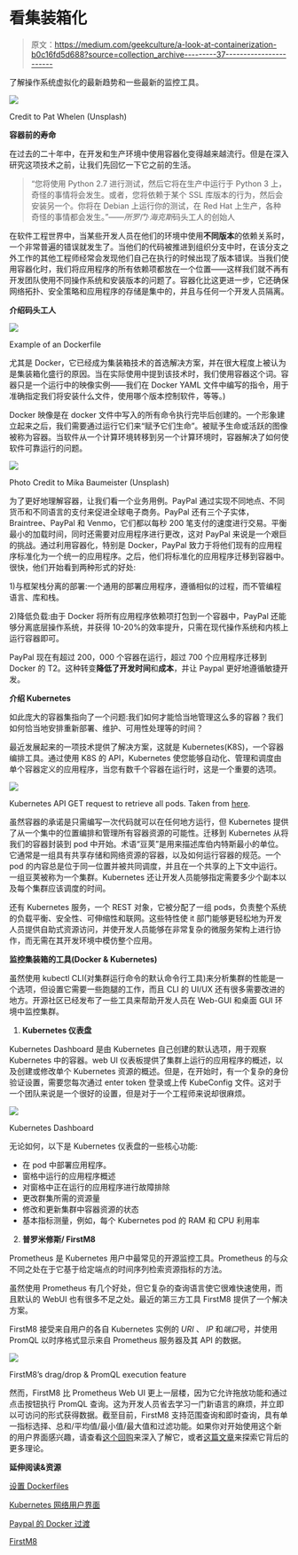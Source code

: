 # 看集装箱化

> 原文：<https://medium.com/geekculture/a-look-at-containerization-b0c16fd5d688?source=collection_archive---------37----------------------->

了解操作系统虚拟化的最新趋势和一些最新的监控工具。

![](img/799fe9162d4099ca6b1052d7c8115cb3.png)

Credit to Pat Whelen (Unsplash)

**容器前的寿命**

在过去的二十年中，在开发和生产环境中使用容器化变得越来越流行。但是在深入研究这项技术之前，让我们先回忆一下它之前的生活。

> “您将使用 Python 2.7 进行测试，然后它将在生产中运行于 Python 3 上，奇怪的事情将会发生。或者，您将依赖于某个 SSL 库版本的行为，然后会安装另一个。你将在 Debian 上运行你的测试，在 Red Hat 上生产，各种奇怪的事情都会发生。”—*—所罗门·海克斯*码头工人的创始人

在软件工程世界中，当某些开发人员在他们的环境中使用**不同版本**的依赖关系时，一个非常普遍的错误就发生了。当他们的代码被推进到组织分支中时，在该分支之外工作的其他工程师经常会发现他们自己在执行的时候出现了版本错误。当我们使用容器化时，我们将应用程序的所有依赖项都放在一个位置——这样我们就不再有开发团队使用不同操作系统和安装版本的问题了。容器化比这更进一步，它还确保网络拓扑、安全策略和应用程序的存储是集中的，并且与任何一个开发人员隔离。

**介绍码头工人**

![](img/36178e67a7cdf3831e9acb299726ac1a.png)

Example of an Dockerfile

尤其是 Docker，它已经成为集装箱技术的首选解决方案，并在很大程度上被认为是集装箱化盛行的原因。当在实际使用中提到该技术时，我们使用容器这个词。容器只是一个运行中的映像实例——我们在 Docker YAML 文件中编写的指令，用于准确指定我们将安装什么文件，使用哪个版本控制软件，等等。)

Docker 映像是在 docker 文件中写入的所有命令执行完毕后创建的。一个形象建立起来之后，我们需要通过运行它们来“赋予它们生命”。被赋予生命或活跃的图像被称为容器。当软件从一个计算环境转移到另一个计算环境时，容器解决了如何使软件可靠运行的问题。

![](img/4fe9808e9184debef136cc618078e43d.png)

Photo Credit to Mika Baumeister (Unsplash)

为了更好地理解容器，让我们看一个业务用例。PayPal 通过实现不同地点、不同货币和不同语言的支付来促进全球电子商务。PayPal 还有三个子实体，Braintree、PayPal 和 Venmo，它们都以每秒 200 笔支付的速度进行交易。平衡最小的加载时间，同时还需要对应用程序进行更改，这对 PayPal 来说是一个艰巨的挑战。通过利用容器化，特别是 Docker，PayPal 致力于将他们现有的应用程序标准化为一个统一的应用程序。之后，他们将标准化的应用程序迁移到容器中。很快，他们开始看到两种形式的好处:

1)与框架栈分离的部署:一个通用的部署应用程序，遵循相似的过程，而不管编程语言、库和栈。

2)降低负载:由于 Docker 将所有应用程序依赖项打包到一个容器中，PayPal 还能够分离底层操作系统，并获得 10-20%的效率提升，只需在现代操作系统和内核上运行容器即可。

PayPal 现在有超过 200，000 个容器在运行，超过 700 个应用程序迁移到 Docker 的 T2。这种转变**降低了开发时间**和**成本**，并让 Paypal 更好地遵循敏捷开发。

**介绍 Kubernetes**

如此庞大的容器集指向了一个问题:我们如何才能恰当地管理这么多的容器？我们如何恰当地安排重新部署、维护、可用性处理等的时间？

最近发展起来的一项技术提供了解决方案，这就是 Kubernetes(K8S)，一个容器编排工具。通过使用 K8S 的 API，Kubernetes 使您能够自动化、管理和调度由单个容器定义的应用程序，当您有数千个容器在运行时，这是一个重要的选项。

![](img/920cba541506d03ac8151f9167467837.png)

Kubernetes API GET request to retrieve all pods. Taken from [here](https://kubernetes.io/docs/reference/using-api/api-concepts/).

虽然容器的承诺是只需编写一次代码就可以在任何地方运行，但 Kubernetes 提供了从一个集中的位置编排和管理所有容器资源的可能性。迁移到 Kubernetes 从将我们的容器封装到 pod 中开始。术语“豆荚”是用来描述库伯内特斯最小的单位。它通常是一组具有共享存储和网络资源的容器，以及如何运行容器的规范。一个 pod 的内容总是位于同一位置并被共同调度，并且在一个共享的上下文中运行。一组豆荚被称为一个集群。Kubernetes 还让开发人员能够指定需要多少个副本以及每个集群应该调度的时间。

还有 Kubernetes 服务，一个 REST 对象，它被分配了一组 pods，负责整个系统的负载平衡、安全性、可伸缩性和联网。这些特性使 it 部门能够更轻松地为开发人员提供自助式资源访问，并使开发人员能够在非常复杂的微服务架构上进行协作，而无需在其开发环境中模仿整个应用。

**监控集装箱的工具(Docker & Kubernetes)**

虽然使用 kubectl CLI(对集群运行命令的默认命令行工具)来分析集群的性能是一个选项，但设置它需要一些跑腿的工作，而且 CLI 的 UI/UX 还有很多需要改进的地方。开源社区已经发布了一些工具来帮助开发人员在 Web-GUI 和桌面 GUI 环境中监控集群。

1) **Kubernetes 仪表盘**

Kubernetes Dashboard 是由 Kubernetes 自己创建的默认选项，用于观察 Kubernetes 中的容器。web UI 仪表板提供了集群上运行的应用程序的概述，以及创建或修改单个 Kubernetes 资源的概述。但是，在开始时，有一个复杂的身份验证设置，需要您每次通过 enter token 登录或上传 KubeConfig 文件。这对于一个团队来说是一个很好的设置，但是对于一个工程师来说却很麻烦。

![](img/93c5070e93b95cf1593ea69ccc21f846.png)

Kubernetes Dashboard

无论如何，以下是 Kubernetes 仪表盘的一些核心功能:

*   在 pod 中部署应用程序。
*   窗格中运行的应用程序概述
*   对窗格中正在运行的应用程序进行故障排除
*   更改群集所需的资源量
*   修改和更新集群中容器资源的状态
*   基本指标测量，例如，每个 Kubernetes pod 的 RAM 和 CPU 利用率

2) **普罗米修斯/ FirstM8**

Prometheus 是 Kubernetes 用户中最常见的开源监控工具。Prometheus 的与众不同之处在于它基于给定端点的时间序列检索资源指标的方法。

虽然使用 Prometheus 有几个好处，但它复杂的查询语言使它很难快速使用，而且默认的 WebUI 也有很多不足之处。最近的第三方工具 FirstM8 提供了一个解决方案。

FirstM8 接受来自用户的各自 Kubernetes 实例的 *URI* 、 *IP* 和*端口*号，并使用 PromQL 以时序格式显示来自 Prometheus 服务器及其 API 的数据。

![](img/6bd5f1c422ba410caf38618c870e7347.png)

FirstM8’s drag/drop & PromQL execution feature

然而，FirstM8 比 Prometheus Web UI 更上一层楼，因为它允许拖放功能和通过点击按钮执行 PromQL 查询。这为开发人员省去学习一门新语言的麻烦，并立即以可访问的形式获得数据。截至目前，FirstM8 支持范围查询和即时查询，具有单一指标选择、总和/平均值/最小值/最大值和过滤功能。如果你对开始使用这个新的用户界面感兴趣，请查看[这个回购](https://github.com/oslabs-beta/First-M8)来深入了解它，或者[这篇文章](https://derekjunhaochen.medium.com/first-m8-an-easier-way-to-query-prometheus-97e25deed1ae)来探索它背后的更多理论。

**延伸阅读&资源**

[设置 Dockerfiles](https://docs.docker.com/engine/reference/builder/)

[Kubernetes 网络用户界面](https://kubernetes.io/docs/tasks/access-application-cluster/web-ui-dashboard/)

[Paypal 的 Docker 过渡](https://www.slideshare.net/Docker/a-story-of-cultural-change-paypals-2-year-journey-to-150000-containers-with-docker)

[FirstM8](https://github.com/oslabs-beta/First-M8)